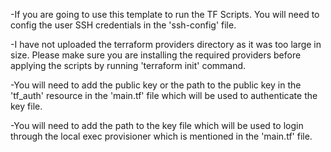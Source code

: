 -If you are going to use this template to run the TF Scripts. You will need to config the user SSH credentials in the 'ssh-config' file.

-I have not uploaded the terraform providers directory as it was too large in size. Please make sure you are installing the required providers before applying the scripts by running 'terraform init' command.

-You will need to add the public key or the path to the public key in the 'tf_auth' resource in the 'main.tf' file which will be used to authenticate the key file.

-You will need to add the path to the key file which will be used to login through the local exec provisioner which is mentioned in the 'main.tf' file. 
